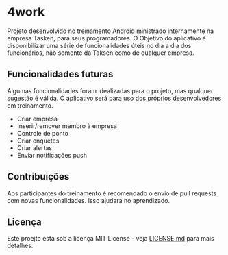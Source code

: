 # 4work

Projeto desenvolvido no treinamento Android ministrado internamente na empresa Tasken, para seus programadores. 
O Objetivo do aplicativo é disponibilizar uma série de funcionalidades úteis no dia a dia dos funcionários, não somente da Taksen como de qualquer empresa.

## Funcionalidades futuras

Algumas funcionalidades foram idealizadas para o projeto, mas qualquer sugestão é válida. O aplicativo será para uso dos próprios desenvolvedores em treinamento.

* Criar empresa
* Inserir/remover membro à empresa
* Controle de ponto
* Criar enquetes
* Criar alertas
* Enviar notificações push



## Contribuições

Aos participantes do treinamento é recomendado o envio de pull requests com novas funcionalidades. Isso ajudará no aprendizado.

## Licença

Este proejto está sob a licença MIT License - veja [LICENSE.md](LICENSE.md) para mais detalhes.

